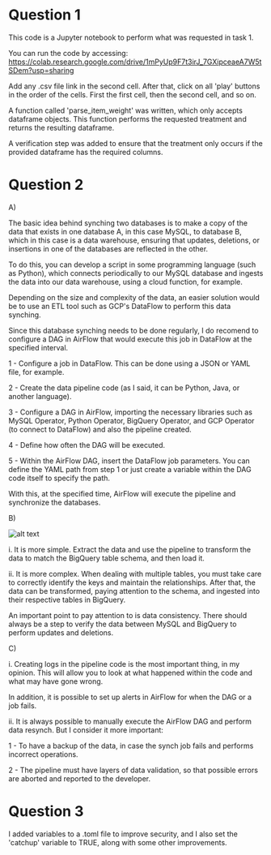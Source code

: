 
# Question 1

This code is a Jupyter notebook to perform what was requested in task 1.

You can run the code by accessing: https://colab.research.google.com/drive/1mPyUp9F7t3irJ_7GXipceaeA7W5tSDem?usp=sharing

Add any .csv file link in the second cell. After that, click on all 'play' buttons in the order of the cells. First the first cell, then the second cell, and so on.

A function called 'parse_item_weight' was written, which only accepts dataframe objects. This function performs the requested treatment and returns the resulting dataframe.

A verification step was added to ensure that the treatment only occurs if the provided dataframe has the required columns.

# Question 2

A)

The basic idea behind synching two databases is to make a copy of the data that exists in one database A, in this case MySQL, to database B, which in this case is a data warehouse, ensuring that updates, deletions, or insertions in one of the databases are reflected in the other.

To do this, you can develop a script in some programming language (such as Python), which connects periodically to our MySQL database and ingests the data into our data warehouse, using a cloud function, for example.

Depending on the size and complexity of the data, an easier solution would be to use an ETL tool such as GCP's DataFlow to perform this data synching.

Since this database synching needs to be done regularly, I do recomend to configure a DAG in AirFlow that would execute this job in DataFlow at the specified interval.

1 - Configure a job in DataFlow. This can be done using a JSON or YAML file, for example.

2 - Create the data pipeline code (as I said, it can be Python, Java, or another language).

3 - Configure a DAG in AirFlow, importing the necessary libraries such as MySQL Operator, Python Operator, BigQuery Operator, and GCP Operator (to connect to DataFlow) and also the pipeline created.

4 - Define how often the DAG will be executed.

5 - Within the AirFlow DAG, insert the DataFlow job parameters. You can define the YAML path from step 1 or just create a variable within the DAG code itself to specify the path.

With this, at the specified time, AirFlow will execute the pipeline and synchronize the databases.



B)

![alt text](https://i.imgur.com/FHptLSk.png)

i. It is more simple. Extract the data and use the pipeline to transform the data to match the BigQuery table schema, and then load it.

ii. It is more complex. When dealing with multiple tables, you must take care to correctly identify the keys and maintain the relationships. After that, the data can be transformed, paying attention to the schema, and ingested into their respective tables in BigQuery.

An important point to pay attention to is data consistency. There should always be a step to verify the data between MySQL and BigQuery to perform updates and deletions.

C)

i. Creating logs in the pipeline code is the most important thing, in my opinion. This will allow you to look at what happened within the code and what may have gone wrong.

In addition, it is possible to set up alerts in AirFlow for when the DAG or a job fails.

ii. It is always possible to manually execute the AirFlow DAG and perform data resynch. But I consider it more important:

1 - To have a backup of the data, in case the synch job fails and performs incorrect operations.

2 - The pipeline must have layers of data validation, so that possible errors are aborted and reported to the developer.

# Question 3

I added variables to a .toml file to improve security, and I also set the 'catchup' variable to TRUE, along with some other improvements.
